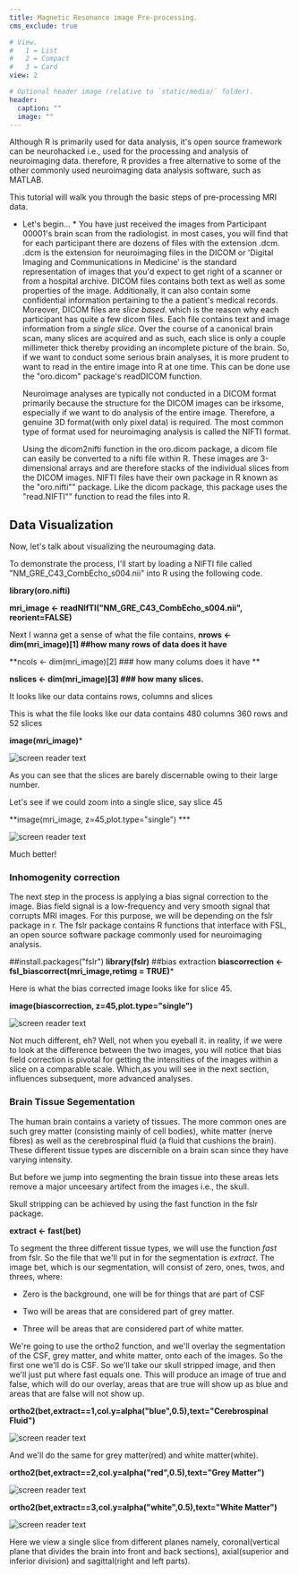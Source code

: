```yaml
---
title: Magnetic Resonance image Pre-processing. 
cms_exclude: true

# View.
#   1 = List
#   2 = Compact
#   3 = Card
view: 2

# Optional header image (relative to `static/media/` folder).
header:
  caption: ""
  image: ""
---
```


  Although R is primarily used for data analysis, it's open source framework can be neurohacked i.e., used for the processing and analysis of neuroimaging data. therefore, R provides a free alternative to some of the other commonly used neuroimaging data analysis software, such as MATLAB.   
  
  
  This tutorial will walk you through the basic steps of pre-processing MRI data.


* Let's begin... *
   You have just received the images from Participant 00001's brain scan from the radiologist. in most cases, you will find that for each participant there are dozens of files with the extension .dcm. .dcm is the extension for neuroimaging files in the DICOM or 'Digital Imaging and Communications in Medicine' is the standard representation of images that you'd expect to get right of a scanner or from a hospital archive. DICOM files contains both text as well as some properties of the image. Additionally, it can also contain some confidential information pertaining to the a patient's medical records. Moreover, DICOM files are _slice based_. which is the reason why each participant has quite a few dicom files. Each file contains text and image information from a _single slice_. Over the course of a canonical brain scan, many slices are acquired and as such, each slice is only a couple millimeter thick thereby providing an incomplete picture of the brain. So, if we want to conduct some serious brain analyses, it is more prudent to want to read in the entire image into R at one time. This can be done use the "oro.dicom" package's readDICOM function.


  
  Neuroimage analyses are typically not conducted in a DICOM format primarily because the structure for the DICOM images can be irksome, especially if we want to do analysis of the entire image. Therefore, a genuine 3D format(with only pixel data) is required. 
  The most common type of format used for neuroimaging analysis is called the NIFTI format. 

   Using the dicom2nifti function in the oro.dicom package, a dicom file can easily be converted to a nifti file within R. These images are 3-dimensional arrays and are therefore stacks of the individual slices from the DICOM images. 
NIFTI files have their own package in R known as the "oro.nifti"" package. Like the dicom package, this package uses the "read.NIFTI"" function to read the files into R. 

## Data Visualization  

Now, let's talk about visualizing the neuroumaging data. 

To demonstrate the process, I'll start by loading a NIFTI file called "NM_GRE_C43_CombEcho_s004.nii" into R using the following code. 

**library(oro.nifti)**


**mri_image <- readNIfTI("NM_GRE_C43_CombEcho_s004.nii", reorient=FALSE)**

Next I wanna get a sense of what the file contains,
**nrows <- dim(mri_image)[1]    ##how many rows of data does it have**


**ncols <- dim(mri_image)[2]    ### how many colums does it have **


**nslices <- dim(mri_image)[3]  ### how many slices.**


It looks like our data contains  rows, columns and slices


This is what the file looks like our data contains 480 columns 360 rows and 52 slices 


**image(mri_image)***


![screen reader text](all.png "caption")


As you can see that the slices are barely discernable owing to their large number. 



Let's see if we could zoom into a single slice, say slice 45



**image(mri_image, z=45,plot.type="single") ***



![screen reader text](original.png "caption")




Much better! 



### Inhomogenity correction

The next step in the process is applying a bias signal correction to the image. Bias field signal is a low-frequency and very smooth signal that corrupts MRI images. For this purpose, we will be depending on the fslr package in r. The fslr package contains R functions that interface with FSL, an open source software package commonly used for neuroimaging analysis. 

##install.packages("fslr")
**library(fslr)**
##bias extraction
**biascorrection <- fsl_biascorrect(mri_image,retimg = TRUE)***



Here is what the bias corrected image looks like for slice 45.



**image(biascorrection, z=45,plot.type="single")**


![screen reader text](bias.png "caption")




Not much different, eh? Well, not when you eyeball it. in reality, if we were to look at the difference between the two images, you will notice that  bias field correction is pivotal for getting the intensities of the images within a slice on a comparable scale. Which,as you will see in the next section, influences subsequent, more advanced analyses. 

### Brain Tissue Segementation

The human brain contains a variety of tissues. The more common ones are such grey matter (consisting mainly of cell bodies), white matter (nerve fibres) as well as the cerebrospinal fluid (a fluid that cushions the brain). These different tissue types are discernible on a brain scan since they have varying intensity. 

<p>But before we jump into segmenting the brain tissue into these areas lets remove a major unceesary artifect from the images i.e., the skull.</p>

<p>Skull stripping can be achieved by using the fast function in the fslr package. </p>


**extract <- fast(bet)**



To segment the three different tissue types, we will use the function _fast_ from fslr. So the file that we'll put in for the segmentation is _extract_. The image bet, which is our segmentation, will consist of zero, ones, twos, and threes, where:

* Zero is the background, one will be for things that are part of CSF



* Two will be areas that are considered part of grey matter.


* Three will be areas that are considered part of white matter. 




We're going to use the ortho2 function, and we'll overlay the segmentation of the CSF, grey matter, and white matter, onto each of the images. So the first one we'll do is CSF. So we'll take our skull stripped image, and then we'll just put where fast equals one. This will produce an image of true and false, which will do our overlay, areas that are true will show up as blue and areas that are false will not show up.



**ortho2(bet,extract==1,col.y=alpha("blue",0.5),text="Cerebrospinal Fluid")**




![screen reader text](csf.png "caption")




And we'll do the same for grey matter(red) and white matter(white). 

**ortho2(bet,extract==2,col.y=alpha("red",0.5),text="Grey Matter")**



![screen reader text](gm.png "caption")


**ortho2(bet,extract==3,col.y=alpha("white",0.5),text="White Matter")**





![screen reader text](wm.png "caption")



Here we view a single slice from different planes namely, coronal(vertical plane that divides the brain into front and back sections), axial(superior and inferior division) and sagittal(right and left parts). 
